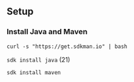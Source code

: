 ## Setup 

### Install Java and Maven

`curl -s "https://get.sdkman.io" | bash`

`sdk install java` (21)

`sdk install maven`

